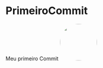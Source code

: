 # PrimeiroCommit
Meu primeiro Commit
<img style="border-radius: 50%" src="https://img.quizur.com/f/img63268c40ee0ea9.36930120.jpg?lastEdited=1663470672" width= "100px" alt=""/>
